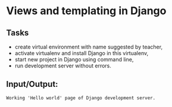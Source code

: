 # Views and templating in Django  

## Tasks

- create virtual environment with name suggested by teacher,  
- activate virtualenv and install Django in this virtualenv,  
- start new project in Django using command line,  
- run development server without errors.

## Input/Output:
```
Working 'Hello world' page of Django development server.
```